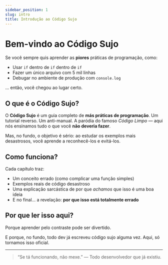 ```yaml
---
sidebar_position: 1
slug: intro
title: Introdução ao Código Sujo
---
```


# Bem-vindo ao Código Sujo

Se você sempre quis aprender as **piores** práticas de programação, como:

- Usar `if` dentro de `if` dentro de `if`
- Fazer um único arquivo com 5 mil linhas
- Debugar no ambiente de produção com `console.log`

... então, você chegou ao lugar certo.

## O que é o Código Sujo?

O **Código Sujo** é um guia completo de **más práticas de programação**. Um tutorial reverso. Um anti-manual. A paródia do famoso *Código Limpo* — aqui nós ensinamos tudo o que você **não deveria fazer**.

Mas, no fundo, o objetivo é sério: ao estudar os exemplos mais desastrosos, você aprende a reconhecê-los e evitá-los.

## Como funciona?

Cada capítulo traz:

- Um conceito errado (como complicar uma função simples)
- Exemplos reais de código desastroso
- Uma explicação sarcástica de por que *achamos* que isso é uma boa ideia
- E no final... a revelação: **por que isso está totalmente errado**

## Por que ler isso aqui?

Porque aprender pelo contraste pode ser divertido.

E porque, no fundo, todo dev já escreveu código sujo alguma vez. Aqui, só tornamos isso oficial.

---

> “Se tá funcionando, não mexe.” — Todo desenvolvedor que já existiu.
